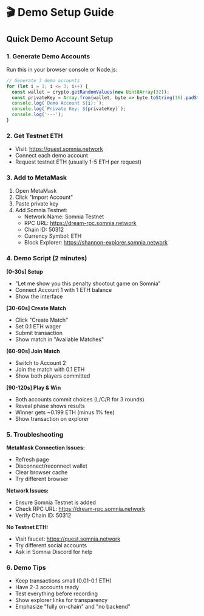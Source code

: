 # 🎬 Demo Setup Guide

## Quick Demo Account Setup

### 1. Generate Demo Accounts
Run this in your browser console or Node.js:

```javascript
// Generate 3 demo accounts
for (let i = 1; i <= 3; i++) {
  const wallet = crypto.getRandomValues(new Uint8Array(32));
  const privateKey = Array.from(wallet, byte => byte.toString(16).padStart(2, '0')).join('');
  console.log(`Demo Account ${i}:`);
  console.log(`Private Key: ${privateKey}`);
  console.log('---');
}
```

### 2. Get Testnet ETH
- Visit: https://quest.somnia.network
- Connect each demo account
- Request testnet ETH (usually 1-5 ETH per request)

### 3. Add to MetaMask
1. Open MetaMask
2. Click "Import Account"
3. Paste private key
4. Add Somnia Testnet:
   - Network Name: Somnia Testnet
   - RPC URL: https://dream-rpc.somnia.network
   - Chain ID: 50312
   - Currency Symbol: ETH
   - Block Explorer: https://shannon-explorer.somnia.network

### 4. Demo Script (2 minutes)

**[0-30s] Setup**
- "Let me show you this penalty shootout game on Somnia"
- Connect Account 1 with 1 ETH balance
- Show the interface

**[30-60s] Create Match**
- Click "Create Match"
- Set 0.1 ETH wager
- Submit transaction
- Show match in "Available Matches"

**[60-90s] Join Match**
- Switch to Account 2
- Join the match with 0.1 ETH
- Show both players committed

**[90-120s] Play & Win**
- Both accounts commit choices (L/C/R for 3 rounds)
- Reveal phase shows results
- Winner gets ~0.199 ETH (minus 1% fee)
- Show transaction on explorer

### 5. Troubleshooting

**MetaMask Connection Issues:**
- Refresh page
- Disconnect/reconnect wallet
- Clear browser cache
- Try different browser

**Network Issues:**
- Ensure Somnia Testnet is added
- Check RPC URL: https://dream-rpc.somnia.network
- Verify Chain ID: 50312

**No Testnet ETH:**
- Visit faucet: https://quest.somnia.network
- Try different social accounts
- Ask in Somnia Discord for help

### 6. Demo Tips

- Keep transactions small (0.01-0.1 ETH)
- Have 2-3 accounts ready
- Test everything before recording
- Show explorer links for transparency
- Emphasize "fully on-chain" and "no backend"